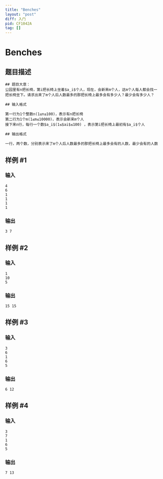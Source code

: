 ```yaml
---
title: "Benches"
layout: "post"
diff: 入门
pid: CF1042A
tag: []
---
```


# Benches

## 题目描述

```
## 题目大意：
公园里有n把长椅，第i把长椅上坐着$a_i$个人，现在，会新来m个人，这m个人每人都会找一把长椅坐下。请求出来了m个人后人数最多的那把长椅上最多会有多少人？最少会有多少人？

## 输入格式

第一行为1个整数n(1≤n≤100)，表示有n把长椅  
第二行为1个m(1≤m≤10000)，表示会新来m个人  
接下来n行，每行一个数$a_i$(1≤$ai$≤100) ，表示第i把长椅上最初有$a_i$个人

## 输出格式

一行，两个数，分别表示来了m个人后人数最多的那把长椅上最多会有的人数，最少会有的人数
```

## 样例 #1

### 输入

```
4
6
1
1
1
1

```

### 输出

```
3 7

```

## 样例 #2

### 输入

```
1
10
5

```

### 输出

```
15 15

```

## 样例 #3

### 输入

```
3
6
1
6
5

```

### 输出

```
6 12

```

## 样例 #4

### 输入

```
3
7
1
6
5

```

### 输出

```
7 13

```

